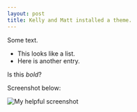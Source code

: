 ```yaml
---
layout: post
title: Kelly and Matt installed a theme. 
---
```

Some text.

* This looks like a list.
* Here is another entry.

Is this *bold*?

Screenshot below:

![My helpful screenshot]({{site.url}}/assets/cosmicwinner.png)
